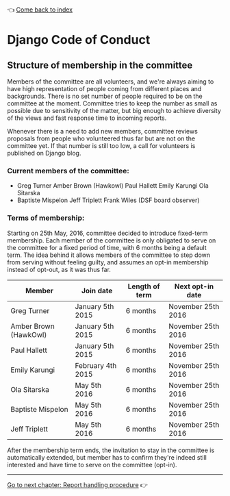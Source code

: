 :point_left: [Come back to index](README.md)

# Django Code of Conduct

## Structure of membership in the committee

Members of the committee are all volunteers, and we're always aiming to have
high representation of people coming from different places and backgrounds.
There is no set number of people required to be on the committee at the moment.
Committee tries to keep the number as small as possible due to sensitivity of
the matter, but big enough to achieve diversity of the views and fast response
time to incoming reports.

Whenever there is a need to add new members, committee reviews proposals from
people who volunteered thus far but are not on the committee yet. If that
number is still too low, a call for volunteers is published on Django blog.

### Current members of the committee:

- Greg Turner Amber Brown (Hawkowl) Paul Hallett Emily Karungi Ola Sitarska
- Baptiste Mispelon Jeff Triplett Frank Wiles (DSF board observer)

### Terms of membership:

Starting on 25th May, 2016, committee decided to introduce fixed-term
membership. Each member of the committee is only obligated to serve on the
committee for a fixed period of time, with 6 months being a default term. The
idea behind it allows members of the committee to step down from serving
without feeling guilty, and assumes an opt-in membership instead of opt-out, as
it was thus far.

| Member                | Join date         | Length of term | Next opt-in date   | 
| --------------------- | ----------------- | -------------- | ------------------ | 
| Greg Turner           | January 5th 2015  | 6 months       | November 25th 2016 |
| Amber Brown (HawkOwl) | January 5th 2015  | 6 months       | November 25th 2016 |
| Paul Hallett          | January 5th 2015  | 6 months       | November 25th 2016 |
| Emily Karungi         | February 4th 2015 | 6 months       | November 25th 2016 |
| Ola Sitarska          | May 5th 2016      | 6 months       | November 25th 2016 |
| Baptiste Mispelon     | May 5th 2016      | 6 months       | November 25th 2016 |
| Jeff Triplett         | May 5th 2016      | 6 months       | November 25th 2016 |

After the membership term ends, the invitation to stay in the committee is
automatically extended, but member has to confirm they're indeed still
interested and have time to serve on the committee (opt-in).

----

[Go to next chapter: Report handling procedure](reports.md) :point_right: 